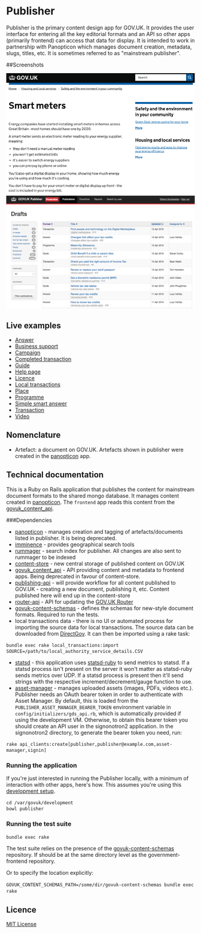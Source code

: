 # Publisher

Publisher is the primary content design app for GOV.UK. It provides the user interface for
entering all the key editorial formats and an API so other apps (primarily frontend) can
access that data for display. It is intended to work in partnership with Panopticon which
manages document creation, metadata, slugs, titles, etc. It is sometimes referred to as "mainstream publisher".

##Screenshots

![alt tag](doc/publisher_document_screenshot.png)
![alt tag](doc/publisher_admin_screenshot.png)

## Live examples
- [Answer](https://www.gov.uk/smart-meters)
- [Business support](https://www.gov.uk/waterborne-freight-grant-wfg-scotland)
- [Campaign](https://www.gov.uk/mystatepension)
- [Completed transaction](https://www.gov.uk/done/make-lpa)
- [Guide](https://www.gov.uk/council-tax-appeals)
- [Help page](https://www.gov.uk/help/accessibility)
- [Licence](https://www.gov.uk/day-nurseries-wales)
- [Local transactions](https://www.gov.uk/complain-about-your-council)
- [Place](https://www.gov.uk/ukonline-centre-internet-access-computer-training)
- [Programme](https://www.gov.uk/home-responsibilities-protection-hrp)
- [Simple smart answer](https://www.gov.uk/qualify-tax-credits)
- [Transaction](https://www.gov.uk/council-tax-bands)
- [Video](https://www.gov.uk/renting-buying-business-premises)

## Nomenclature

- Artefact: a document on GOV.UK. Artefacts shown in publisher were created in the [panopticon](https://github.com/alphagov/panopticon) app.

## Technical documentation

This is a Ruby on Rails application that publishes the content for mainstream document formats to the shared mongo database. It manages content created in [panopticon](https://github.com/alphagov/panopticon). The `frontend` app reads this content from the [govuk_content_api](https://github.com/alphagov/govuk_content_api).

###Dependencies

- [panopticon](https://github.com/alphagov/panopticon) - manages creation and tagging of artefacts/documents listed in publisher. It is being deprecated.
- [imminence](https://github.com/alphagov/imminence) - provides geographical search tools
- [rummager](https://github.com/alphagov/rummager) - search index for publisher. All changes are also sent to rummager to be indexed
- [content-store](https://github.com/alphagov/content-store) - new central storage of published content on GOV.UK
- [govuk_content_api](https://github.com/alphagov/govuk_content_api) - API providing content and metadata to frontend apps. Being deprecated in favour of content-store.
- [publishing-api](https://github.com/alphagov/publishing-api) - will provide workflow for all content published to GOV.UK - creating a new document, publishing it, etc. Content published here will end up in the content-store
- [router-api](https://github.com/alphagov/router-api) - API for updating the [GOV.UK Router](https://github.com/alphagov/router.git)
- [govuk-content-schemas](http://github.com/alphagov/govuk-content-schemas) - defines the schemas for new-style document formats. Required to run the tests.
- local transactions data - there is no UI or automated process for importing the source data for local transactions. The source data can be downloaded from [DirectGov](http://local.direct.gov.uk/Data/local_authority_service_details.CSV). It can then be imported using a rake task:

```shell
bundle exec rake local_transactions:import SOURCE=/path/to/local_authority_service_details.CSV
```

- [statsd](https://github.com/etsy/statsd/) - this application uses [statsd-ruby](http://rubygems.org/gems/statsd-ruby) to send metrics to statsd. If a statsd process isn't present on the server it won't matter as statsd-ruby sends metrics over UDP. If a statsd process is present then
it'll send strings with the respective increment/decrement/gauge function to use.
- [asset-manager](https://github.com/alphagov/asset-manager) - manages uploaded assets (images, PDFs, videos etc.). Publisher needs an OAuth bearer token in order to authenticate with Asset Manager. By default, this is loaded from the `PUBLISHER_ASSET_MANAGER_BEARER_TOKEN` environment variable in `config/initializers/gds_api.rb`, which is automatically provided if using the development VM.
Otherwise, to obtain this bearer token you should create an API user in the signonotron2 application. In the signonotron2 directory, to generate the bearer token you need, run:

```shell
rake api_clients:create[publisher,publisher@example.com,asset-manager,signin]
```
### Running the application

If you're just interested in running the Publisher locally, with a minimum of interaction
with other apps, here's how. This assumes you're using this [development setup](https://github.gds/gds/development).

```shell
cd /var/govuk/development
bowl publisher
```

### Running the test suite

`bundle exec rake`

The test suite relies on the presence of the [govuk-content-schemas](http://github.com/alphagov/govuk-content-schemas)
repository. If should be at the same directory level as the government-frontend repository.

Or to specify the location explicitly:

`GOVUK_CONTENT_SCHEMAS_PATH=/some/dir/govuk-content-schemas bundle exec rake`

## Licence

[MIT License](LICENSE)
